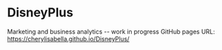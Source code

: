 # DisneyPlus
Marketing and business analytics -- work in progress  GitHub pages URL: https://cherylisabella.github.io/DisneyPlus/
